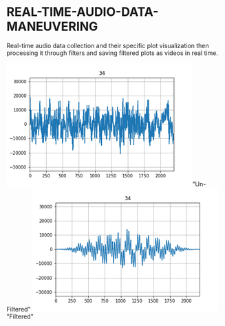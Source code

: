 # REAL-TIME-AUDIO-DATA-MANEUVERING
 Real-time audio data collection and their specific plot visualization then processing it through filters and saving filtered plots as videos in real time.
 
 
![Un-Filtered](/figure34_un.png)"Un-Filtered"
![Filtered](/figure34_fil.png)"Filtered"
